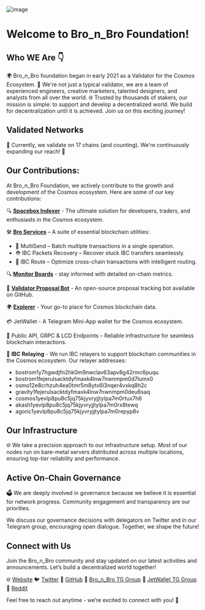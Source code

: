 ![image](https://github.com/bro-n-bro/.github/assets/89855562/4bbb963b-6d77-4198-a1fe-2b576ba56920)

# Welcome to Bro_n_Bro Foundation!

## Who WE Are 👇
🌍 Bro_n_Bro foundation began in early 2021 as a Validator for the Cosmos Ecosystem. 🚀 We're not just a typical validator, we are a team of experienced engineers, creative marketers, talented designers, and analysts from all over the world. 🌐 Trusted by thousands of stakers, our mission is simple: to support and develop a decentralized world. We build for decentralization until it is achieved. Join us on this exciting journey!

## Validated Networks
🔗 Currently, we validate on 17 chains (and counting). We're continuously expanding our reach! 🌟

## Our Contributions:
At Bro_n_Bro Foundation, we actively contribute to the growth and development of the Cosmos ecosystem. Here are some of our key contributions:

🔍 **[Spacebox Indexer](https://spacebox.bronbro.io/)** - The ultimate solution for developers, traders, and enthusiasts in the Cosmos ecosystem.

🛠 [**Bro Services**](https://services.bronbro.io/) – A suite of essential blockchain utilities:

  - 🔀 MultiSend – Batch multiple transactions in a single operation.
 - ⛑️ IBC Packets Recovery – Recover stuck IBC transfers seamlessly.
- 🚀 IBC Route – Optimize cross-chain transactions with intelligent routing.

🔍 **[Monitor Boards](https://monitor.bronbro.io/)** - stay informed with detailed on-chain metrics.

🤖 **[Validator Proposal Bot](https://github.com/bro-n-bro/bro-proposals-tracking-bot)** - An open-source proposal tracking bot available on GitHub.

🌍 **[Explorer](https://explorer.bronbro.io/)** - Your go-to place for Cosmos blockchain data.

💳 JetWallet - A Telegram Mini-App wallet for the Cosmos ecosystem.

🔌 Public API, GRPC & LCD Endpoints – Reliable infrastructure for seamless blockchain interactions.

📡 **IBC Relaying** - We run IBC relayers to support blockchain communities in the Cosmos ecosystem. Our relayer addresses:

- bostrom1y7hgwdjfn2hk0m9nwclav63apv8g42rmc6puqu
- bostrom1fejerulsacktdyfmaxk4lnw7nwnmpm0d7lumx0
- osmo12e8crhzuh4ea0tmr5m8ytx6l3nqer4vxkq8h2c
- gravity1fejerulsacktdyfmaxk4lnw7nwnmpm0deu6saq
- cosmos1yevlp8pu8c5jq75kjyvryjjtylpa7m0rtux7h6
- akash1yevlp8pu8c5jq75kjyvryjjtylpa7m0rx8tewq
- agoric1yevlp8pu8c5jq75kjyvryjjtylpa7m0repyp8v

## Our Infrastructure
🌐 We take a precision approach to our infrastructure setup. Most of our nodes run on bare-metal servers distributed across multiple locations, ensuring top-tier reliability and performance.

## Active On-Chain Governance
🗳️ We are deeply involved in governance because we believe it is essential for network progress. Community engagement and transparency are our priorities.

We discuss our governance decisions with delegators on Twitter and in our Telegram group, encouraging open dialogue. Together, we shape the future!

## Connect with Us
Join the Bro_n_Bro community and stay updated on our latest activities and announcements. Let’s build a decentralized world together!

🌐 [Website](https://bronbro.io/)
🐦 [Twitter](https://twitter.com/Bro_n_Bro)
📁 [GitHub](https://github.com/bro-n-bro)
💬 [Bro_n_Bro TG Group](https://t.me/bro_n_bro_community)
💬 [JetWallet TG Group](https://t.me/jetwallet_official)
🌟 [Reddit](https://www.reddit.com/user/bro_n_bro)

Feel free to reach out anytime - we’re excited to connect with you! 🚀
